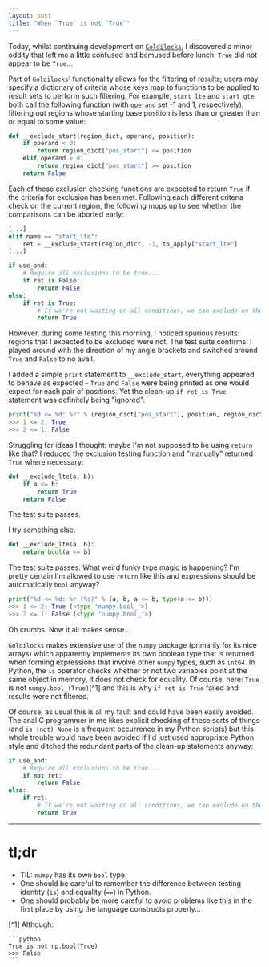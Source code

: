 ```yaml
---
layout: post
title: "When `True` is not `True`"
---
```


Today, whilst continuing development on [`Goldilocks`](https://github.com/SamStudio8/goldilocks), I
discovered a minor oddity that left me a little confused and bemused before lunch: `True` did not appear to be `True`...

Part of `Goldilocks`' functionality allows for the filtering of results; users may specify a dictionary of criteria
whose keys map to functions to be applied to result sets to perform such filtering. For example, `start_lte` and
`start_gte` both call the following function (with `operand` set -1 and 1, respectively), filtering out regions
whose starting base position is less than or greater than or equal to some value:

```python
def __exclude_start(region_dict, operand, position):
    if operand < 0:
        return region_dict["pos_start"] <= position
    elif operand > 0:
        return region_dict["pos_start"] >= position
    return False
```

Each of these exclusion checking functions are expected to return `True` if the criteria for exclusion has been met.
Following each different criteria check on the current region, the following mops up to see whether
the comparisons can be aborted early:

```python
[...]
elif name == "start_lte":
    ret = __exclude_start(region_dict, -1, to_apply["start_lte"]
[...]

if use_and:
    # Require all exclusions to be true... 
    if ret is False:
        return False
else:
    if ret is True:
        # If we're not waiting on all conditions, we can exclude on the first
        return True
```

However, during some testing this morning, I noticed spurious results: regions that I expected to be
excluded were not. The test suite confirms. I played around with the direction of my angle brackets
and switched around `True` and `False` to no avail.

I added a simple `print` statement to `__exclude_start`, everything appeared to behave as expected - `True` and `False`
were being printed as one would expect for each pair of positions. Yet the clean-up `if ret is True`
statement was definitely being "ignored".

```python
print("%d <= %d: %r" % (region_dict["pos_start"], position, region_dict["pos_start"] <= position))
>>> 1 <= 2: True
>>> 2 <= 1: False
```

Struggling for ideas I thought: maybe I'm not supposed to be using `return` like that?
I reduced the exclusion testing function and "manually" returned `True` where necessary:

```python
def __exclude_lte(a, b):
    if a <= b:
        return True
    return False
```

The test suite passes.

I try something else.

```python
def __exclude_lte(a, b):
    return bool(a <= b)
```

The test suite passes. What weird funky type magic is happening? I'm pretty certain I'm allowed to use `return`
like this and expressions should be automatically `bool` anyway?

```python
print("%d <= %d: %r (%s)" % (a, b, a <= b, type(a <= b)))
>>> 1 <= 2: True (<type 'numpy.bool_'>)
>>> 2 <= 1: False (<type 'numpy.bool_'>)
```

Oh crumbs. Now it all makes sense...

`Goldilocks` makes extensive use of the `numpy` package (primarily for its nice arrays)
which apparently implements its own boolean type that is returned when forming expressions that involve
other `numpy` types, such as `int64`. In Python, the `is` operator checks whether or not two variables
point at the same object in memory, it does not check for equality. Of course, here: `True` is not `numpy.bool_(True)`[^1]
and this is why `if ret is True` failed and results were not filtered.

Of course, as usual this is all my fault and could have been easily avoided. The anal C programmer in me likes explicit
checking of these sorts of things (and `is (not) None` is a frequent occurrence in my Python scripts)
but this whole trouble would have been avoided if I'd just used appropriate Python style and ditched the redundant
parts of the clean-up statements anyway:

```python
if use_and:
    # Require all exclusions to be true... 
    if not ret:
        return False
else:
    if ret:
        # If we're not waiting on all conditions, we can exclude on the first
        return True
```

* * *

# tl;dr
* TIL: `numpy` has its own `bool` type.
* One should be careful to remember the difference between testing identity (`is`) and equality (`==`) in Python.
* One should probably be more careful to avoid problems like this in the first place by using the language constructs properly...

[^1] Although:
    
    ```python
    True is not np.bool(True)
    >>> False
    ```

